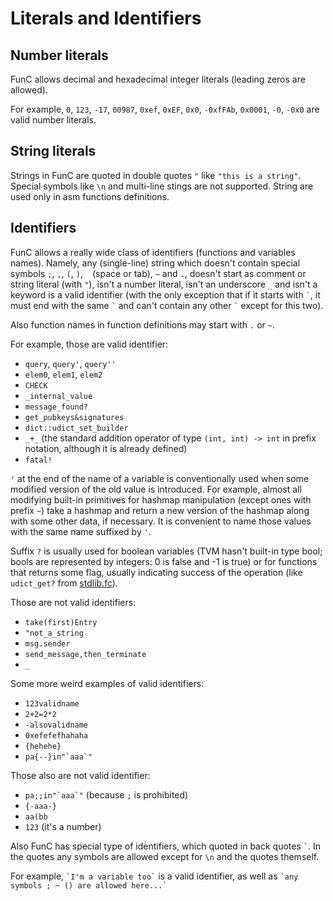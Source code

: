 # Literals and Identifiers
## Number literals
FunC allows decimal and hexadecimal integer literals (leading zeros are allowed).

For example, `0`, `123`, `-17`, `00987`, `0xef`, `0xEF`, `0x0`, `-0xfFAb`, `0x0001`, `-0`, `-0x0` are valid number literals.

## String literals
Strings in FunC are quoted in double quotes `"` like `"this is a string"`. Special symbols like `\n` and multi-line stings are not supported. String are used only in asm functions definitions.


## Identifiers
FunC allows a really wide class of identifiers (functions and variables names). Namely, any (single-line) string which doesn't contain special symbols `;`, `,`, `(`, `)`, ` ` (space or tab), `~` and `.`, doesn't start as comment or string literal (with `"`), isn't a number literal, isn't an underscore `_` and isn't a keyword is a valid identifier (with the only exception that if it starts with `` ` ``, it must end with the same `` ` `` and can't contain any other `` ` `` except for this two).

Also function names in function definitions may start with `.` or `~`.

For example, those are valid identifier:
- `query`, `query'`, `query''`
- `elem0`, `elem1`, `elem2`
- `CHECK`
- `_internal_value`
- `message_found?`
- `get_pubkeys&signatures`
- `dict::udict_set_builder`
- `_+_` (the standard addition operator of type `(int, int) -> int` in prefix notation, although it is already defined)
- `fatal!`

`'` at the end of the name of a variable is conventionally used when some modified version of the old value is introduced. For example, almost all modifying built-in primitives for hashmap manipulation (except ones with prefix `~`) take a hashmap and return a new version of the hashmap along with some other data, if necessary. It is convenient to name those values with the same name suffixed by `'`.

Suffix `?` is usually used for boolean variables (TVM hasn't built-in type bool; bools are represented by integers: 0 is false and -1 is true) or for functions that returns some flag, usually indicating success of the operation (like `udict_get?` from [stdlib.fc](/func/stdlib.md)).

Those are not valid identifiers:
- `take(first)Entry`
- `"not_a_string`
- `msg.sender`
- `send_message,then_terminate`
- `_`

Some more weird examples of valid identifiers:
- `123validname`
- `2+2=2*2`
- `-alsovalidname`
- `0xefefefhahaha`
- `{hehehe}`
- ``pa{--}in"`aaa`"``

Those also are not valid identifier:
- ``pa;;in"`aaa`"`` (because `;` is prohibited)
- `{-aaa-}`
- `aa(bb`
- `123` (it's a number)

Also FunC has special type of identifiers, which quoted in back quotes `` ` ``.
In the quotes any symbols are allowed except for `\n` and the quotes themself.

For example, `` `I'm a variable too` `` is a valid identifier, as well as `` `any symbols ; ~ () are allowed here...` ``
